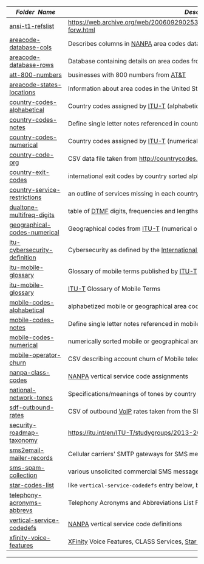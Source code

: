 |&nbsp;&nbsp;&nbsp;&nbsp;_Folder&nbsp;&nbsp;Name_&nbsp;&nbsp;&nbsp;&nbsp;| _Description of Contents_
|:----------------|--------------------------------------------------------------------------------------------------------------------------------------------------------
| [ansi-t1-refslist](ansi-t1-refslist) |  <https://web.archive.org/web/20060929025357fw_/http://www.its.bldrdoc.gov/projects/devglossary/t1g-forw.html> 
| [areacode-database-cols](areacode-database-cols) |  Describes columns in [NANPA](https://www.nationalnanpa.com/ "North American Numbering Plan Association") area codes database below 
| [areacode-database-rows](areacode-database-rows) |  Database containing details on area codes from [NANPA](https://www.nationalnanpa.com/ "North American Numbering Plan Association") 
| [att-800-numbers](att-800-numbers) |  businesses with 800 numbers from [AT&T](https://att.net "American Telephone and Telegraph") 
| [areacode-states-locations](areacode-states-locations) |  Information about area codes in the United States 
| [country-codes-alphabetical](country-codes-alphabetical) |  Country codes assigned by [ITU-T](https://itu.int "International Telecommunication Union") (alphabetical order) 
| [country-codes-notes](country-codes-notes) |  Define single letter notes referenced in country code files 
| [country-codes-numerical](country-codes-numerical) |  Country codes assigned by [ITU-T](https://itu.int "International Telecommunication Union") (numerical order) 
| [country-code-org](country-code-org) |  CSV data file taken from <http://countrycodes.org> 
| [country-exit-codes](country-exit-codes) |  international exit codes by country sorted alphabetically 
| [country-service-restrictions](country-service-restrictions) |  an outline of services missing in each country 
| [dualtone-multifreq-digits](dualtone-multifreq-digits) |  table of [DTMF](https://wikipedia.org/wiki/Dual-tone_multi-frequency_signaling "Dual Tone Multi-Frequency") digits, frequencies and lengths <http://www.blueboxing.org/ccitt5.html> 
| [geographical-codes-numerical](geographical-codes-numerical) |  Geographical codes from [ITU-T](https://itu.int "International Telecommunication Union") (numerical order) 
| [itu-cybersecurity-definition](itu-cybersecurity-definition) |  Cybersecurity as defined by the [International Telecommunication Union](https://wikipedia.org/wiki/International_Telecommunication_Union) 
| [itu-mobile-glossary](itu-mobile-glossary) |  Glossary of mobile terms published by [ITU-T](https://itu.int "International Telecommunication Union") 
| [itu-mobile-glossary](itu-mobile-glossary) |  [ITU-T](https://itu.int "International Telecommunication Union") Glossary of Mobile Terms 
| [mobile-codes-alphabetical](mobile-codes-alphabetical) |  alphabetized mobile or geographical area codes 
| [mobile-codes-notes](mobile-codes-notes) |  Define single letter notes referenced in mobile code files 
| [mobile-codes-numerical](mobile-codes-numerical) |  numerically sorted mobile or geographical area codes 
| [mobile-operator-churn](mobile-operator-churn) |  CSV describing account churn of Mobile telecom operators 
| [nanpa-class-codes](nanpa-class-codes) |  [NANPA](https://www.nationalnanpa.com "North American Numbering Plan Association") vertical service code assignments 
| [national-network-tones](national-network-tones) |  Specifications/meanings of tones by country via [ITU-T](https://itu.int "International Telecommunication Union") 
| [sdf-outbound-rates](sdf-outbound-rates) |  CSV of outbound [VoIP](https://wikipedia.org/wiki/Voice_over_IP "Voice over IP") rates taken from the SDF FTP server 
| [security-roadmap-taxonomy](security-roadmap-taxonomy) |  <https://itu.int/en/ITU-T/studygroups/2013-2016/17/ict/Pages/ict-part02.aspx> 
| [sms2email-mailer-records](sms2email-mailer-records) |  Cellular carriers' SMTP gateways for SMS messages 
| [sms-spam-collection](sms-spam-collection) |  various unsolicited commercial SMS messages in the UK 
| [star-codes-list](star-codes-list) |  like `vertical-service-codedefs` entry below, but with more codes listed and briefer descriptions 
| [telephony-acronyms-abbrevs](telephony-acronyms-abbrevs) |  Telephony Acronyms and Abbreviations List From Hell 
| [vertical-service-codedefs](vertical-service-codedefs) |  [NANPA](https://www.nationalnanpa.com "North American Numbering Plan Association") vertical service code definitions 
| [xfinity-voice-features](xfinity-voice-features) |  [XFinity](https://my.xfinity.com/ "XFinity by Comcast") Voice Features, CLASS Services, [Star Codes](https://wikipedia.org/wiki/Vertical_service_code), etc. 

* * *


